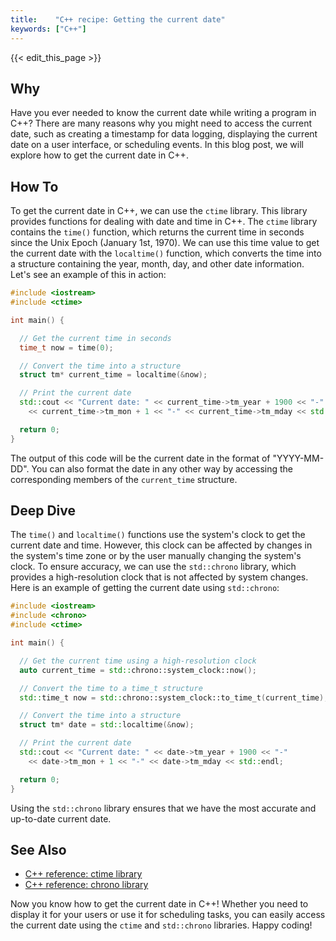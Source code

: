 ```yaml
---
title:    "C++ recipe: Getting the current date"
keywords: ["C++"]
---
```


{{< edit_this_page >}}

## Why

Have you ever needed to know the current date while writing a program in C++? There are many reasons why you might need to access the current date, such as creating a timestamp for data logging, displaying the current date on a user interface, or scheduling events. In this blog post, we will explore how to get the current date in C++.

## How To

To get the current date in C++, we can use the `ctime` library. This library provides functions for dealing with date and time in C++. The `ctime` library contains the `time()` function, which returns the current time in seconds since the Unix Epoch (January 1st, 1970). We can use this time value to get the current date with the `localtime()` function, which converts the time into a structure containing the year, month, day, and other date information. Let's see an example of this in action:

```C++
#include <iostream>
#include <ctime>

int main() {

  // Get the current time in seconds
  time_t now = time(0);

  // Convert the time into a structure
  struct tm* current_time = localtime(&now);

  // Print the current date
  std::cout << "Current date: " << current_time->tm_year + 1900 << "-"
    << current_time->tm_mon + 1 << "-" << current_time->tm_mday << std::endl;

  return 0;
}
```

The output of this code will be the current date in the format of "YYYY-MM-DD". You can also format the date in any other way by accessing the corresponding members of the `current_time` structure.

## Deep Dive

The `time()` and `localtime()` functions use the system's clock to get the current date and time. However, this clock can be affected by changes in the system's time zone or by the user manually changing the system's clock. To ensure accuracy, we can use the `std::chrono` library, which provides a high-resolution clock that is not affected by system changes. Here is an example of getting the current date using `std::chrono`:

```C++
#include <iostream>
#include <chrono>
#include <ctime>

int main() {

  // Get the current time using a high-resolution clock
  auto current_time = std::chrono::system_clock::now();

  // Convert the time to a time_t structure
  std::time_t now = std::chrono::system_clock::to_time_t(current_time);

  // Convert the time into a structure
  struct tm* date = std::localtime(&now);

  // Print the current date
  std::cout << "Current date: " << date->tm_year + 1900 << "-"
    << date->tm_mon + 1 << "-" << date->tm_mday << std::endl;

  return 0;
}
```

Using the `std::chrono` library ensures that we have the most accurate and up-to-date current date.

## See Also

- [C++ reference: ctime library](https://en.cppreference.com/w/cpp/header/ctime)
- [C++ reference: chrono library](https://en.cppreference.com/w/cpp/chrono)

Now you know how to get the current date in C++! Whether you need to display it for your users or use it for scheduling tasks, you can easily access the current date using the `ctime` and `std::chrono` libraries. Happy coding!